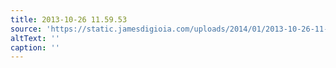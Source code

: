 ```yaml
---
title: 2013-10-26 11.59.53
source: 'https://static.jamesdigioia.com/uploads/2014/01/2013-10-26-11-59-53-scaled.jpg'
altText: ''
caption: ''
---
```


